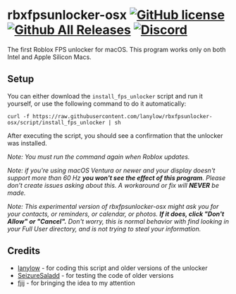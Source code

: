 # rbxfpsunlocker-osx [![GitHub license](https://img.shields.io/github/license/lanylow/rbxfpsunlocker-osx?color=informational)](https://github.com/lanylow/rbxfpsunlocker-osx/blob/main/LICENSE) [![Github All Releases](https://img.shields.io/github/downloads/lanylow/rbxfpsunlocker-osx/total.svg?color=informational)]() [![Discord](https://img.shields.io/badge/chat-discord-informational)](https://discord.gg/MrtJvV5tKv)

The first Roblox FPS unlocker for macOS. This program works only on both Intel and Apple Silicon Macs.

## Setup

You can either download the `install_fps_unlocker` script and run it yourself, or use the following command to do it automatically:
```
curl -f https://raw.githubusercontent.com/lanylow/rbxfpsunlocker-osx/script/install_fps_unlocker | sh
```
After executing the script, you should see a confirmation that the unlocker was installed.

*Note: You must run the command again when Roblox updates.*

*Note: if you're using macOS Ventura or newer and your display doesn't support more than 60 Hz **you won't see the effect of this program**. Please don't create issues asking about this. A workaround or fix will **NEVER** be made.*

*Note: This experimental version of rbxfpsunlocker-osx might ask you for your contacts, or reminders, or calendar, or photos. **If it does, click "Don't Allow" or "Cancel".** Don't worry, this is normal behavior with find looking in your Full User directory, and is not trying to steal your information.*

## Credits
 
 - [lanylow](https://github.com/lanylow) - for coding this script and older versions of the unlocker
 - [SeizureSaladd](https://github.com/SeizureSaladd) - for testing the code of older versions
 - [fjij](https://github.com/fjij) - for bringing the idea to my attention
